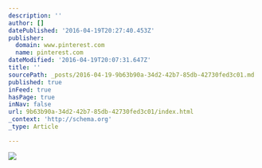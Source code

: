 ```yaml
---
description: ''
author: []
datePublished: '2016-04-19T20:27:40.453Z'
publisher:
  domain: www.pinterest.com
  name: pinterest.com
dateModified: '2016-04-19T20:07:31.647Z'
title: ''
sourcePath: _posts/2016-04-19-9b63b90a-34d2-42b7-85db-42730fed3c01.md
published: true
inFeed: true
hasPage: true
inNav: false
url: 9b63b90a-34d2-42b7-85db-42730fed3c01/index.html
_context: 'http://schema.org'
_type: Article

---
```

![](https://s-media-cache-ak0.pinimg.com/564x/3e/97/54/3e97540d98c79ff57286a81a6fee1e4b.jpg)